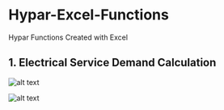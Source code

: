 # Hypar-Excel-Functions
Hypar Functions Created with Excel

## 1. Electrical Service Demand Calculation

![alt text](https://user-images.githubusercontent.com/524831/92647334-55256700-f2ad-11ea-8db0-6e6ac7ebe739.png
 "Electrical Service Demand Calculation")
 
 ![alt text](https://user-images.githubusercontent.com/524831/92647541-a6cdf180-f2ad-11ea-9e6a-9a00e52daba0.png
 "Electrical Service Demand Calculation")
